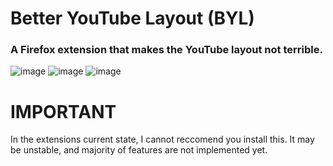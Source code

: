 # Better YouTube Layout (BYL)
### A Firefox extension that makes the YouTube layout not terrible.
![image](https://github.com/user-attachments/assets/e74efb11-da18-416a-9de0-30c1e664113f)
![image](https://github.com/user-attachments/assets/620c357d-ac31-4da0-b176-09bc773e6f2f)
![image](https://github.com/user-attachments/assets/1e903f37-196b-4fae-889d-ec767b327ab3)

# IMPORTANT
In the extensions current state, I cannot reccomend you install this. It may be unstable, and majority of features are not implemented yet. 

